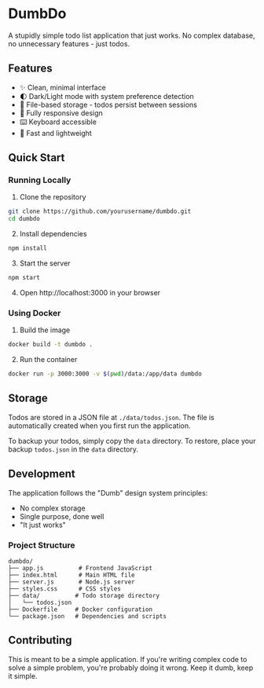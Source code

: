 # DumbDo

A stupidly simple todo list application that just works. No complex database, no unnecessary features - just todos.

## Features

- ✨ Clean, minimal interface
- 🌓 Dark/Light mode with system preference detection
- 💾 File-based storage - todos persist between sessions
- 📱 Fully responsive design
- ⌨️ Keyboard accessible
- 🚀 Fast and lightweight

## Quick Start

### Running Locally

1. Clone the repository
```bash
git clone https://github.com/yourusername/dumbdo.git
cd dumbdo
```

2. Install dependencies
```bash
npm install
```

3. Start the server
```bash
npm start
```

4. Open http://localhost:3000 in your browser

### Using Docker

1. Build the image
```bash
docker build -t dumbdo .
```

2. Run the container
```bash
docker run -p 3000:3000 -v $(pwd)/data:/app/data dumbdo
```

## Storage

Todos are stored in a JSON file at `./data/todos.json`. The file is automatically created when you first run the application. 

To backup your todos, simply copy the `data` directory. To restore, place your backup `todos.json` in the `data` directory.

## Development

The application follows the "Dumb" design system principles:

- No complex storage
- Single purpose, done well
- "It just works"

### Project Structure

```
dumbdo/
├── app.js          # Frontend JavaScript
├── index.html      # Main HTML file
├── server.js       # Node.js server
├── styles.css      # CSS styles
├── data/          # Todo storage directory
│   └── todos.json
├── Dockerfile     # Docker configuration
└── package.json   # Dependencies and scripts
```

## Contributing

This is meant to be a simple application. If you're writing complex code to solve a simple problem, you're probably doing it wrong. Keep it dumb, keep it simple. 